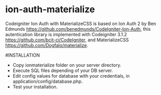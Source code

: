 # ion-auth-materialize
Codeigniter Ion Auth with MaterializeCSS is based on Ion Auth 2 by Ben Edmunds https://github.com/benedmunds/CodeIgniter-Ion-Auth, this autentication library is implemented with Codeigniter 3.1.2 https://github.com/bcit-ci/CodeIgniter, and MaterializeCSS https://github.com/Dogfalo/materialize.

#INSTALLATION
- Copy ionmaterialize folder on your server directory.
- Execute SQL files depending of your DB server.
- Edit config values for database with your credentials, in application/config/database.php.
- Test your installation.
